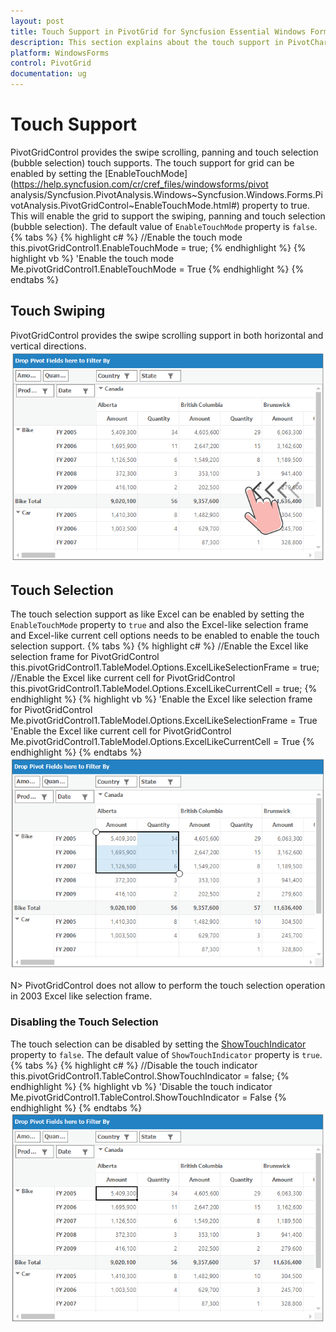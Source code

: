 ```yaml
---
layout: post
title: Touch Support in PivotGrid for Syncfusion Essential Windows Forms
description: This section explains about the touch support in PivotChart
platform: WindowsForms
control: PivotGrid
documentation: ug
--- 
```


# Touch Support
PivotGridControl provides the swipe scrolling, panning and touch selection (bubble selection) touch supports. The touch support for grid can be enabled by setting the [EnableTouchMode](https://help.syncfusion.com/cr/cref_files/windowsforms/pivot analysis/Syncfusion.PivotAnalysis.Windows~Syncfusion.Windows.Forms.PivotAnalysis.PivotGridControl~EnableTouchMode.html#) property to true. This will enable the grid to support the swiping, panning and touch selection (bubble selection). The default value of `EnableTouchMode` property is `false`.
{% tabs %}
{% highlight c# %}
//Enable the touch mode
this.pivotGridControl1.EnableTouchMode = true;
{% endhighlight %}
{% highlight vb %}
'Enable the touch mode
Me.pivotGridControl1.EnableTouchMode = True
{% endhighlight %}
{% endtabs %}

## Touch Swiping
PivotGridControl provides the swipe scrolling support in both horizontal and vertical directions.
![](TouchSupport_images/PivotGrid_img1.png)

## Touch Selection
The touch selection support as like Excel can be enabled by setting the `EnableTouchMode` property to `true` and also the Excel-like selection frame and Excel-like current cell options needs to be enabled to enable the touch selection support.
{% tabs %}
{% highlight c# %}
//Enable the Excel like selection frame for PivotGridControl
this.pivotGridControl1.TableModel.Options.ExcelLikeSelectionFrame = true;
//Enable the Excel like current cell for PivotGridControl
this.pivotGridControl1.TableModel.Options.ExcelLikeCurrentCell = true;
{% endhighlight %}
{% highlight vb %}
'Enable the Excel like selection frame for PivotGridControl
Me.pivotGridControl1.TableModel.Options.ExcelLikeSelectionFrame = True
'Enable the Excel like current cell for PivotGridControl
Me.pivotGridControl1.TableModel.Options.ExcelLikeCurrentCell = True
{% endhighlight %}
{% endtabs %}
![](TouchSupport_images/PivotGrid_img2.png)

N> PivotGridControl does not allow to perform the touch selection operation in 2003 Excel like selection frame. 

### Disabling the Touch Selection
The touch selection can be disabled by setting the [ShowTouchIndicator](https://help.syncfusion.com/cr/cref_files/windowsforms/grid/Syncfusion.Grid.Windows~Syncfusion.Windows.Forms.Grid.GridControlBase~ShowTouchIndicator.html#) property to `false`. The default value of `ShowTouchIndicator` property is `true`.
{% tabs %}
{% highlight c# %}
//Disable the touch indicator
this.pivotGridControl1.TableControl.ShowTouchIndicator = false;
{% endhighlight %}
{% highlight vb %}
'Disable the touch indicator
Me.pivotGridControl1.TableControl.ShowTouchIndicator = False
{% endhighlight %}
{% endtabs %}
![](TouchSupport_images/PivotGrid_img3.png)

